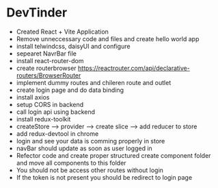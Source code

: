 # DevTinder
- Created React + Vite Application
- Remove unneccessary code and files and create hello world app
- install telwindcss, daisyUI and configure
- sepearet NavrBar file
- install react-router-dom
- create routerbrowser  https://reactrouter.com/api/declarative-routers/BrowserRouter
- implement dummy routes and chileren route and outlet
- create login page and do data binding
- install axios
- setup CORS in backend
- call login api using backend
- install redux-toolkit 
- createStore --> provider --> create slice --> add reducer to store
- add redux-devtool in chrome
- login and see your data is comming properly in store
- navBar should update as soon as user logged in
- Refector code and create proper structured create component folder and move all components to this folder
- You should not be access other routes without login
- If the token is not present you should be redirect to login page

